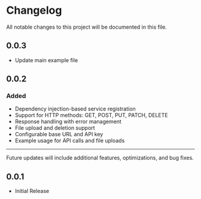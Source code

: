 # Changelog

All notable changes to this project will be documented in this file.



## 0.0.3
- Update main example file

## 0.0.2
### Added
- Dependency injection-based service registration
- Support for HTTP methods: GET, POST, PUT, PATCH, DELETE
- Response handling with error management
- File upload and deletion support
- Configurable base URL and API key
- Example usage for API calls and file uploads

---

Future updates will include additional features, optimizations, and bug fixes.

## 0.0.1
- Initial Release
